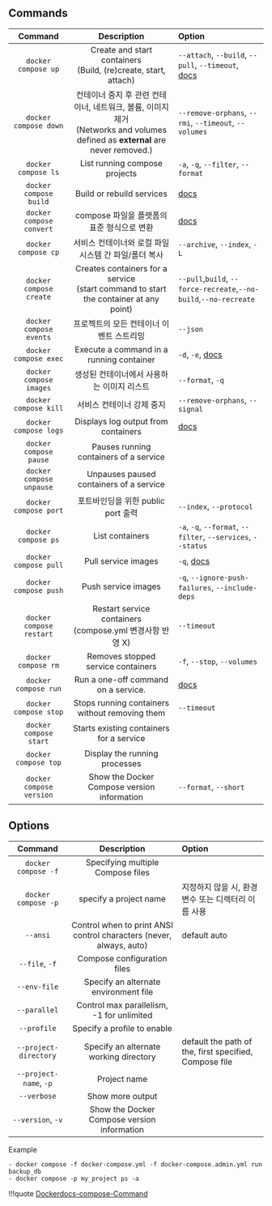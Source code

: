 ## Commands 
|    Command    |    Description   |    Option    |
| :-----------: | :-----------: | :-------------- |
| `docker compose up`       |Create and start containers <div> (Build, (re)create, start, attach) | `--attach`, `--build`, `--pull`, `--timeout`, <div> [docs](https://docs.docker.com/engine/reference/commandline/compose_up/)
| `docker compose down`     |컨테이너 중지 후 관련 컨테이너, 네트워크, 볼륨, 이미지 제거 <div> (Networks and volumes defined as **external** are never removed.) | `--remove-orphans`, `--rmi`, `--timeout`, `--volumes`
| `docker compose ls`       |List running compose projects | `-a`, `-q`, `--filter`, `--format`
| `docker compose build`    |Build or rebuild services | [docs](https://docs.docker.com/engine/reference/commandline/compose_build/)
| `docker compose convert`  |compose 파일을 플랫폼의 표준 형식으로 변환 | [docs](https://docs.docker.com/engine/reference/commandline/compose_convert/)
| `docker compose cp`       |서비스 컨테이너와 로컬 파일시스템 간 파일/폴더 복사 |`--archive`, `--index`, `-L`
| `docker compose create`   |Creates containers for a service <div> (start command to start the container at any point)| `--pull`,`build`, `--force-recreate`,`--no-build`,`--no-recreate`
| `docker compose events`   |프로젝트의 모든 컨테이너 이벤트 스트리밍 | `--json`
| `docker compose exec`     |Execute a command in a running container | `-d`, `-e`, [docs](https://docs.docker.com/engine/reference/commandline/compose_exec/)
| `docker compose images`   |생성된 컨테이너에서 사용하는 이미지 리스트 | `--format`, `-q`
| `docker compose kill`     |서비스 컨테이너 강제 중지 | `--remove-orphans`, `--signal`
| `docker compose logs`     |Displays log output from containers | [docs](https://docs.docker.com/engine/reference/commandline/compose_logs/)
| `docker compose pause`    |Pauses running containers of a service |
| `docker compose unpause`  |Unpauses paused containers of a service |
| `docker compose port`     |포트바인딩을 위한 public port 출력 | `--index`, `--protocol`
| `docker compose ps`       |List containers | `-a`, `-q`, `--format`, `--filter`, `--services`, `--status`
| `docker compose pull`     |Pull service images | `-q`, [docs](https://docs.docker.com/engine/reference/commandline/compose_pull/)
| `docker compose push`     |Push service images | `-q`, `--ignore-push-failures`, `--include-deps`
| `docker compose restart`  |Restart service containers <div> (compose.yml 변경사항 반영 X)| `--timeout`
| `docker compose rm`       |Removes stopped service containers | `-f`, `--stop`, `--volumes`
| `docker compose run`      |Run a one-off command on a service. | [docs](https://docs.docker.com/engine/reference/commandline/compose_run/)
| `docker compose stop`     |Stops running containers without removing them | `--timeout`
| `docker compose start`    |Starts existing containers for a service |
| `docker compose top`      |Display the running processes |
| `docker compose version`  |Show the Docker Compose version information | `--format`, `--short`

## Options
|    Command    |    Description   |    Option    |
| :-----------: | :-----------: | :-------------- |
| `docker compose -f`    |Specifying multiple Compose files |
| `docker compose -p`    |specify a project name            | 지정하지 않을 시, 환경변수 또는 디렉터리 이름 사용
| `--ansi`               |Control when to print ANSI control characters (never, always, auto) | default auto
| `--file`, `-f`         |Compose configuration files |
| `--env-file`           |Specify an alternate environment file |
| `--parallel`           |Control max parallelism, -1 for unlimited |
| `--profile`            |Specify a profile to enable |
| `--project-directory`  |Specify an alternate working directory | default the path of the, first specified, Compose file
| `--project-name`, `-p` |Project name |
| `--verbose`            |Show more output |
| `--version`, `-v`      |Show the Docker Compose version information |

Example
```
- docker compose -f docker-compose.yml -f docker-compose.admin.yml run backup_db
- docker compose -p my_project ps -a
```
!!!quote
    [Dockerdocs-compose-Command](https://docs.docker.com/engine/reference/commandline/compose/)